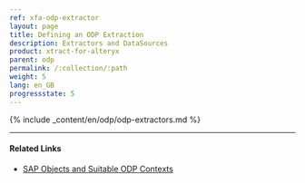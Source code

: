 ```yaml
---
ref: xfa-odp-extractor
layout: page
title: Defining an ODP Extraction
description: Extractors and DataSources
product: xtract-for-alteryx
parent: odp
permalink: /:collection/:path
weight: 5
lang: en_GB
progressstate: 5
---
```


{% include _content/en/odp/odp-extractors.md %} 

****
#### Related Links
- [SAP Objects and Suitable ODP Contexts](../odp#about-xtract-odp)
